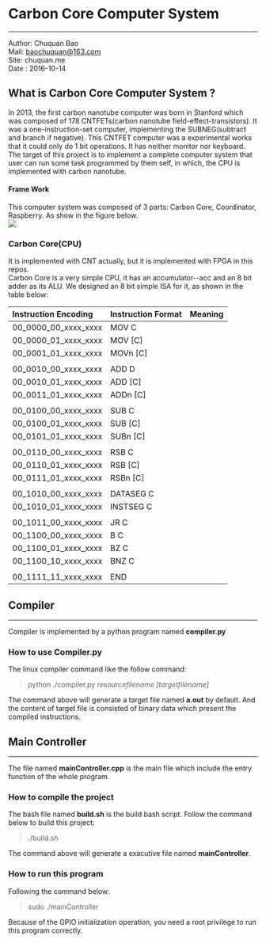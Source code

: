 # Carbon Core Computer System
---
Author: Chuquan Bao  
Mail: baochuquan@163.com  
Site: chuquan.me  
Date  : 2016-10-14  

## What is Carbon Core Computer System ?
In 2013, the first carbon nanotube computer was born in Stanford which was composed of 178 CNTFETs(carbon nanotube field-effect-transistors). It was a one-instruction-set computer, implementing the SUBNEG(subtract and branch if negative). This CNTFET computer was a experimental works that it could only do 1 bit operations. It has neither monitor nor keyboard.   
The target of this project is to implement a complete computer system that user can run some task programmed by them self, in which, the CPU is implemented with carbon nanotube.  

#### Frame Work
This computer system was composed of 3 parts: Carbon Core, Coordinator, Raspberry. As show in the figure below.  
![](http://chuquan-public-r-001.oss-cn-shanghai.aliyuncs.com/github-images/carboncore001.png)  

### Carbon Core(CPU)
It is implemented with CNT actually, but it is implemented with FPGA in this repos.  
Carbon Core is a very simple CPU, it has an accumulator--acc and an 8 bit adder as its ALU. We designed an 8 bit simple ISA for it, as shown in the table below:  

| Instruction Encoding | Instruction Format | Meaning |
| :--- | :--- | :--- |
| 00_0000_00_xxxx_xxxx | MOV C |  | 
| 00_0000_01_xxxx_xxxx | MOV [C] |  | 
| 00_0001_01_xxxx_xxxx | MOVn [C] |  | 
|||
| 00_0010_00_xxxx_xxxx | ADD D |  | 
| 00_0010_01_xxxx_xxxx | ADD [C] |  | 
| 00_0011_01_xxxx_xxxx | ADDn [C] |  | 
|||
| 00_0100_00_xxxx_xxxx | SUB C |  | 
| 00_0100_01_xxxx_xxxx | SUB [C] |  | 
| 00_0101_01_xxxx_xxxx | SUBn [C] |  | 
|||
| 00_0110_00_xxxx_xxxx | RSB C |  | 
| 00_0110_01_xxxx_xxxx | RSB [C] |  | 
| 00_0111_01_xxxx_xxxx | RSBn [C] |  | 
|||
| 00_1010_00_xxxx_xxxx | DATASEG C |  | 
| 00_1010_01_xxxx_xxxx | INSTSEG C |  | 
|||
| 00_1011_00_xxxx_xxxx | JR C |  | 
| 00_1100_00_xxxx_xxxx | B C |  | 
| 00_1100_01_xxxx_xxxx | BZ C |  | 
| 00_1100_10_xxxx_xxxx | BNZ C |  | 
|||
| 00_1111_11_xxxx_xxxx | END |  | 


## Compiler
---
Compiler is implemented by a python program named **compiler.py**  
### How to use Compiler.py
The linux compiler command like the follow command: 
 
> python ./compiler.py *resourcefilename* *[targetfilename]*  

The command above will generate a target file named **a.out** by default. And the content of target file is consisted of binary data which present the compiled instructions.  

## Main Controller  
---
The file named **mainController.cpp** is the main file which include the entry function of the whole program.  

### How to compile the project
The bash file named **build.sh** is the build bash script. Follow the command below to build this project:  

> ./build.sh  

The command above will generate a exacutive file named **mainController**.  

### How to run this program
Following the command below:  

> sudo ./mainController  

Because of the GPIO initialization operation, you need a root privilege to run this program correctly.
